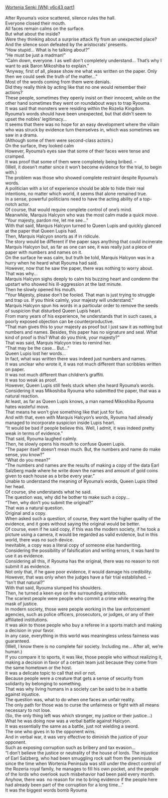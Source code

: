 [Wortenia Senki (WN) v6c43 part1](https://hasutsuki.com/record-of-wortenia-war-v6-c43-1/)
<br/><br/>
After Ryouma’s voice scattered, silence rules the hall. <br/>
Everyone closed their mouth. <br/>
All faces remain calms on the surface. <br/>
But what about the inside? <br/>
Were they thinking about a surprise attack fly from an unexpected place? <br/>
And the silence soon defeated by the aristocrats’ presents. <br/>
“How stupid… What is he talking about?” <br/>
“He must be just a madman!” <br/>
“Calm down, everyone. I as well don’t completely understand… That’s why I want to ask Baron Mikoshiba to explain.” <br/>
“Anyway, first of all, please show me what was written on the paper. Only then we could seek the truth of the matter…” <br/>
Most of the words coming from them were denials. <br/>
Did they really think by acting like that no one would remember their actions? <br/>
These people, sometimes they openly insist on their innocent, while on the other hand sometimes they went on roundabout ways to trap Ryouma. <br/>
It was said that monsters were residing within the Rozelia Kingdom. <br/>
Ryouma’s words should have been unexpected, but that didn’t seem to upset the nobles’ legitimacy… <br/>
It seems that there was no hope for an easy development where the villain who was struck by evidence turn themselves in, which was sometimes we saw in a drama. <br/>
(Although some of them were second-class actors.) <br/>
On the surface, they looked calm <br/>
However, Ryouma’s eyes saw that some of their faces were tense and cramped. <br/>
It was proof that some of them were completely being bribed. – <br/>
(Well, it doesn’t matter since it won’t become evidence for the trial, to begin with.) <br/>
The problem was those who showed complete restraint despite Ryouma’s words. <br/>
A politician with a lot of experience should be able to hide their real intentions, no matter which world, it seems that alone remained true. <br/>
In a sense, powerful politicians need to have the acting ability of a top-notch actor. <br/>
Of course, that would require complete control of one’s mind. <br/>
Meanwhile, Marquis Halcyon who was the most calm made a quick move. <br/>
“Your majesty, pardon me, let me see…” <br/>
With that said, Marquis Halcyon turned to Queen Lupis and quickly glanced at the paper that Queen Lupis had. <br/>
Then, Marquis Halcyon snorts as if in ridicule. <br/>
The story would be different if the paper says anything that could incinerate Marquis Halcyon but, as far as one can see, it was really just a piece of paper with numbers and names on it. <br/>
On the surface he was calm, but truth be told, Marquis Halcyon was in a hurry when he heard what Ryouma had said. <br/>
However, now that he saw the paper, there was nothing to worry about. <br/>
That was why… <br/>
Marquis Halcyon sighs deeply to calm his buzzing heart and condemn the upstart who showed his ill-aggression at the last minute. <br/>
Then he slowly opened his mouth. <br/>
“Your Majesty, please don’t be fooled. That man is just trying to struggle and trap us. If you think calmly, your majesty will understand.” <br/>
Marquis Halcyon spun his words in a particular order to remove the seeds of suspicion that disturbed Queen Lupis heart. <br/>
From many years of his experience, he understands that in such cases, a poorly exposed objection can be counterproductive. <br/>
“That man gives this to your majesty as proof but I just saw it as nothing but numbers and names. Besides, this paper has no signature and seal. What kind of proof is this? What do you think, your majesty?” <br/>
That was said, Marquis Halcyon tries to remind her. <br/>
“That may be the case… But…” <br/>
Queen Lupis lost her words… <br/>
In fact, what was written there was indeed just numbers and names. <br/>
It was unclear who wrote it, it was not much different than scribbles written on paper. <br/>
It was not much different than children’s graffiti. <br/>
It was too weak as proof. <br/>
However, Queen Lupis still feels stuck when she heard Ryouma’s words. <br/>
Considering it was Mikoshiba Ryouma who submitted the paper, that was a natural reaction. <br/>
At least, as far as Queen Lupis knows, a man named Mikoshiba Ryouma hates wasteful move. <br/>
That means he won’t give something like that just for fun. <br/>
And with that, even with Marquis Halcyon’s words, Ryouma had already managed to incorporate suspicion inside Lupis heart. <br/>
“It would be bad if people believe this. Well, I admit, it was indeed pretty weak in terms of evidence.” <br/>
That said, Ryouma laughed calmly. <br/>
Then, he slowly opens his mouth to confuse Queen Lupis. <br/>
“The paper itself doesn’t mean much. But, the numbers and name do make sense, you know?” <br/>
“What do you mean?” <br/>
“The numbers and names are the results of making a copy of the data Earl Salzberg made where he write down the names and amount of gold coins given to each house as a bribe every year.” <br/>
Unable to understand the meaning of Ryouma’s words, Queen Lupis tilted her head. <br/>
Of course, she understands what he said. <br/>
The question was, why did he bother to make such a copy… <br/>
“Then, why don’t you submit the original?” <br/>
That was a natural question. <br/>
Original and a copy. <br/>
When asked such a question, of course, they want the higher quality of the evidence, and it goes without saying the original would be better. <br/>
Of course, even if he said copy, if this was the modern society, if he took a picture using a camera, it would be regarded as valid evidence, but in this world, there was no such device. <br/>
Inevitable, a copy was a literal copy of someone else handwriting. <br/>
Considering the possibility of falsification and writing errors, it was hard to use it as evidence. <br/>
Considering all this, if Ryouma has the original, there was no reason to not submit it as evidence. <br/>
Not only that, if he gave poor evidence, it would damage his credibility. <br/>
However, that was only when the judges have a fair trial established. – <br/>
“Isn’t that natural?” <br/>
With that said, Ryouma slumped his shoulders. <br/>
Then, he turned a keen eye on the surrounding aristocrats. <br/>
The scariest people were people who commit a crime while wearing the mask of justice. <br/>
In modern society, those were people working in the law enforcement agencies, such as police officers, prosecutors, or judges, or any of their affiliated institutions. <br/>
It was akin to those people who buy a referee in a sports match and making a decision in your favor. <br/>
In any case, everything in this world was meaningless unless fairness was guaranteed. <br/>
(Well, I know there is no complete fair society. Including me… After all, we’re human.) <br/>
If you compare it to sports, it was like, those people who without realizing it, making a decision in favor of a certain team just because they come from the same hometown or the host. <br/>
It was a delicate topic to call that evil or not. <br/>
Because people were a creature that gets a sense of security from solidarity by belonging to something. <br/>
That was why living humans in a society can be said to be in a battle against injustice. <br/>
The question was, what to do when one faces an unfair reality. <br/>
The only path for those was to curse the unfairness or fight with all means necessary to not lose. <br/>
(So, the only thing left was which stronger, my justice or their justice…) <br/>
What he was doing now was a verbal battle against Halcyon. <br/>
It was essentially the same as a battle, just not wielding a sword. <br/>
The one who gives in to the opponent wins. <br/>
And in verbal war, it was very effective to diminish the justice of your opponent. <br/>
Such as exposing corruption such as bribery and tax evasion… <br/>
“I don’t believe the justice or neutrality of the house of lords. The injustice of Earl Salzberg, who had been smuggling rock salt from the peninsula since the time when Wortenia Peninsula was still under the direct control of the Rozeria royal family, he manages to fill his own pocket, and the people of the lords who overlook such misbehavior had been paid every month. Anyhow, there was  no reason for me to bring evidence if the people here had already been part of the corruption for a long time…” <br/>
It was the biggest words bomb Ryouma <br/>
 
